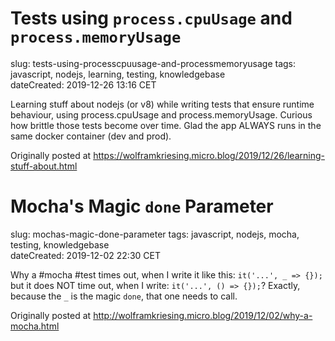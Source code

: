 # Tests using `process.cpuUsage` and `process.memoryUsage`

slug: tests-using-processcpuusage-and-processmemoryusage
tags: javascript, nodejs, learning, testing, knowledgebase  
dateCreated: 2019-12-26 13:16 CET

Learning stuff about nodejs (or v8) while writing tests that ensure runtime behaviour, 
using process.cpuUsage and process.memoryUsage. Curious how brittle those tests become over time. 
Glad the app ALWAYS runs in the same docker container (dev and prod).

Originally posted at https://wolframkriesing.micro.blog/2019/12/26/learning-stuff-about.html

# Mocha's Magic `done` Parameter

slug: mochas-magic-done-parameter
tags: javascript, nodejs, mocha, testing, knowledgebase  
dateCreated: 2019-12-02 22:30 CET

Why a #mocha #test times out, when I write it like this: `it('...', _ => {});` but it does NOT time out, 
when I write: `it('...', () => {});`? Exactly, because the `_` is the magic `done`, that one needs to call.

Originally posted at http://wolframkriesing.micro.blog/2019/12/02/why-a-mocha.html
